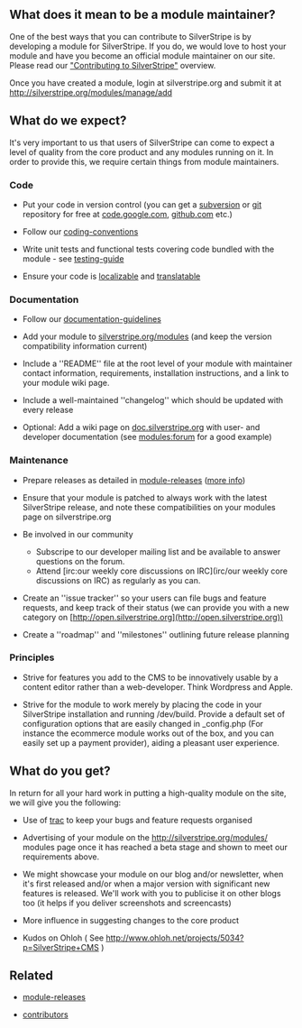 ## What does it mean to be a module maintainer?

One of the best ways that you can contribute to SilverStripe is by developing a module for SilverStripe.  If you do, we
would love to host your module and have you become an official module maintainer on our site. Please read our
["Contributing to SilverStripe"](http://silverstripe.org/contributing-to-silverstripe/) overview.

Once you have created a module, login at silverstripe.org and submit it at http://silverstripe.org/modules/manage/add

## What do we expect?

It's very important to us that users of SilverStripe can come to expect a level of quality from the core product and any
modules running on it. 
In order to provide this, we require certain things from module maintainers.
### Code


*  Put your code in version control (you can get a [subversion](http://subversion.trigris.org) or
[git](http://git-scm.com/) repository for free at [code.google.com](http://code.google.com),
[github.com](http://github.com) etc.)

*  Follow our [coding-conventions](coding-conventions)

*  Write unit tests and functional tests covering code bundled with the module - see [testing-guide](testing-guide)

*  Ensure your code is [localizable](i18n) and [translatable](translation)

### Documentation


*  Follow our [documentation-guidelines](documentation-guidelines)

*  Add your module to [silverstripe.org/modules](http://silverstripe.org/modules) (and keep the version compatibility
information current)

*  Include a ''README'' file at the root level of your module with maintainer contact information, requirements,
installation instructions, and a link to your module wiki page.

*  Include a well-maintained ''changelog'' which should be updated with every release

*  Optional: Add a wiki page on [doc.silverstripe.org](http://doc.silverstripe.org) with user- and developer
documentation (see [modules:forum](modules/forum) for a good example)

### Maintenance


*  Prepare releases as detailed in [module-releases](module-releases) ([more
info](http://producingoss.com/en/development-cycle.html))

*  Ensure that your module is patched to always work with the latest SilverStripe release, and note these
compatibilities on your modules page on silverstripe.org

*  Be involved in our community 
    * Subscripe to our developer mailing list and be available to answer questions on the forum. 
    * Attend [irc:our weekly core discussions on IRC](irc/our weekly core discussions on IRC) as regularly as you can.

*  Create an ''issue tracker'' so your users can file bugs and feature requests, and keep track of their status (we can
provide you with a new category on [http://open.silverstripe.org](http://open.silverstripe.org))

*  Create a ''roadmap'' and ''milestones'' outlining future release planning

### Principles


*  Strive for features you add to the CMS to be innovatively usable by a content editor rather than a web-developer.
Think Wordpress and Apple.

*  Strive for the module to work merely by placing the code in your SilverStripe installation and running /dev/build.
Provide a default set of configuration options that are easily changed in _config.php (For instance the ecommerce module
works out of the box, and you can easily set up a payment provider), aiding a pleasant user experience.
    

## What do you get?

In return for all your hard work in putting a high-quality module on the site, we will give you the following:


*  Use of [trac](http://open.silverstripe.org) to keep your bugs and feature requests organised

*  Advertising of your module on the http://silverstripe.org/modules/ modules page once it has reached a beta stage and
shown to meet our requirements above.

*  We might showcase your module on our blog and/or newsletter, when it's first released and/or when a major version
with significant new features is released. We'll work with you to publicise it on other blogs too (it helps if you
deliver screenshots and screencasts)

*  More influence in suggesting changes to the core product

*  Kudos on Ohloh ( See http://www.ohloh.net/projects/5034?p=SilverStripe+CMS )

## Related


*  [module-releases](module-releases)

*  [contributors](contributors)
